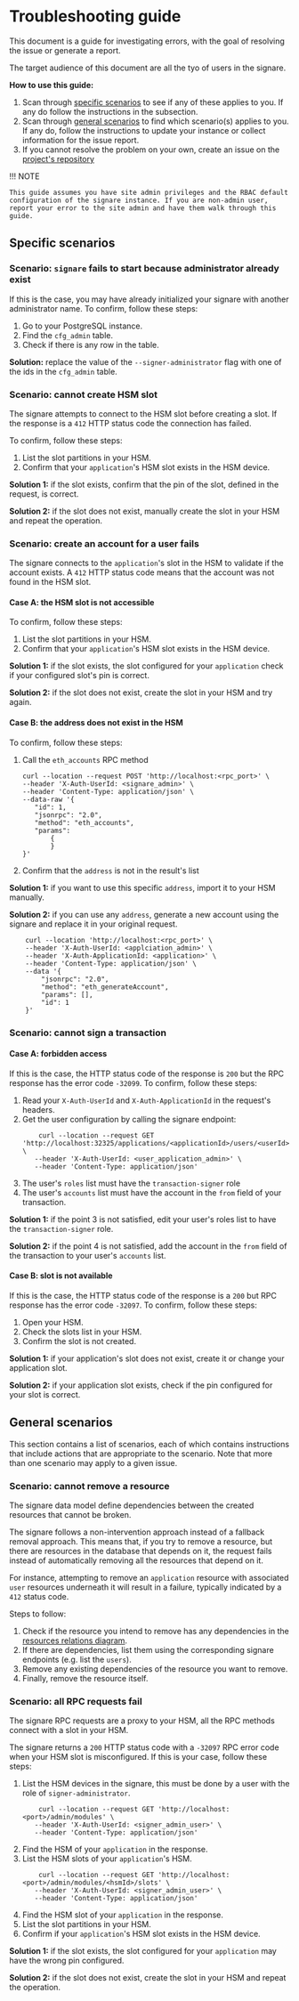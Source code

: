 # Troubleshooting guide

This document is a guide for investigating errors, with the goal of resolving the issue or generate a report.  

The target audience of this document are all the tyo of users in the signare. 

**How to use this guide:**

1. Scan through [specific scenarios](#specific-scenarios) to see if any of these applies to you. If any do follow the instructions in the subsection.
2. Scan through [general scenarios](#general-scenarios) to find which scenario(s) applies to you. If any do, follow the instructions to update your instance or collect information for the issue report.
3. If you cannot resolve the problem on your own, create an issue on the [project's repository](https://github.com/hyperledger-labs/signare/issues)


!!! NOTE

    This guide assumes you have site admin privileges and the RBAC default configuration of the signare instance. If you are non-admin user, report your error to the site admin and have them walk through this guide.

## Specific scenarios

### **Scenario: `signare` fails to start because administrator already exist**

If this is the case, you may have already initialized your signare with another administrator name. To confirm, follow these steps:

1. Go to your PostgreSQL instance.
2. Find the `cfg_admin` table.
3. Check if there is any row in the table.

**Solution:** replace the value of the `--signer-administrator` flag with one of the ids in the `cfg_admin` table.

### **Scenario: cannot create HSM slot**

The signare attempts to connect to the HSM slot before creating a slot. If the response is a `412` HTTP status code
the connection has failed.

To confirm, follow these steps:

1. List the slot partitions in your HSM. 
2. Confirm that your `application`'s HSM slot exists in the HSM device.

**Solution 1:** if the slot exists, confirm that the pin of the slot, defined in the request, is correct.

**Solution 2:** if the slot does not exist, manually create the slot in your HSM and repeat the operation.

### **Scenario: create an account for a user fails**

The signare connects to the `application`'s slot in the HSM to validate if the account exists. A `412` HTTP status code
means that the account was not found in the HSM slot. 
 
#### Case A: the HSM slot is not accessible

To confirm, follow these steps:

1. List the slot partitions in your HSM.
2. Confirm that your `application`'s HSM slot exists in the HSM device.

**Solution 1:** if the slot exists, the slot configured for your `application` check if your configured slot's pin is correct.

**Solution 2:** if the slot does not exist, create the slot in your HSM and try again.

#### Case B: the address does not exist in the HSM

To confirm, follow these steps:

1. Call the `eth_accounts` RPC method 
    ```console
    curl --location --request POST 'http://localhost:<rpc_port>' \
    --header 'X-Auth-UserId: <signare_admin>' \
    --header 'Content-Type: application/json' \
    --data-raw '{
       "id": 1,
       "jsonrpc": "2.0",
       "method": "eth_accounts",
       "params": 
           { 
           }
    }'
    ```
2. Confirm that the `address` is not in the result's list 

**Solution 1:** if you want to use this specific `address`, import it to your HSM manually.

**Solution 2:** if you can use any `address`, generate a new account using the signare and replace it in your original request.
```console
    curl --location 'http://localhost:<rpc_port>' \
    --header 'X-Auth-UserId: <applciation_admin>' \
    --header 'X-Auth-ApplicationId: <application>' \
    --header 'Content-Type: application/json' \
    --data '{
        "jsonrpc": "2.0",
        "method": "eth_generateAccount",
        "params": [],
        "id": 1
    }'
```  

### **Scenario: cannot sign a transaction**
#### Case A: forbidden access

If this is the case, the HTTP status code of the response is `200` but the RPC response has the error code `-32099`. To confirm, follow these steps:

1. Read your `X-Auth-UserId` and `X-Auth-ApplicationId` in the request's headers.
2. Get the user configuration by calling the signare endpoint:
   ```console
       curl --location --request GET 'http://localhost:32325/applications/<applicationId>/users/<userId>' \
      --header 'X-Auth-UserId: <user_application_admin>' \
      --header 'Content-Type: application/json' 
   ```  
3. The user's `roles` list must have the `transaction-signer` role
4. The user's `accounts` list must have the account in the `from` field of your transaction.

**Solution 1:** if the point 3 is not satisfied, edit your user's roles list to have the `transaction-signer` role.

**Solution 2:** if the point 4 is not satisfied, add the account in the `from` field of the transaction to your user's `accounts` list.

#### Case B: slot is not available

If this is the case, the HTTP status code of the response is a `200` but RPC response has the error code `-32097`. To confirm, follow these steps:

1. Open your HSM.
2. Check the slots list in your HSM.
3. Confirm the slot is not created.

**Solution 1:** if your application's slot does not exist, create it or change your application slot.

**Solution 2:** if your application slot exists, check if the pin configured for your slot is correct.

## General scenarios

This section contains a list of scenarios, each of which contains instructions that include actions that are appropriate to the scenario. Note that more than one scenario may apply to a given issue.

### **Scenario: cannot remove a resource**

The signare data model define dependencies between the created resources that cannot be broken.

The signare follows a non-intervention approach instead of a fallback removal approach. This means that, if you try to remove a resource, but there are resources 
in the database that depends on it, the request fails instead of automatically removing all the resources that depend on it.

For instance, attempting to remove an `application` resource with associated `user` resources underneath it will result in a failure, typically indicated by a `412` status code.

Steps to follow:

1. Check if the resource you intend to remove has any dependencies in the [resources relations diagram](../reference/database.md#resources-relations).
2. If there are dependencies, list them using the corresponding signare endpoints (e.g. list the `users`).
3. Remove any existing dependencies of the resource you want to remove.
4. Finally, remove the resource itself.
 

### **Scenario: all RPC requests fail**

The signare RPC requests are a proxy to your HSM, all the RPC methods connect with a slot in your HSM.

The signare returns a `200` HTTP status code with a `-32097` RPC error code when your HSM slot is misconfigured. If this is your case, follow these steps:

1. List the HSM devices in the signare, this must be done by a user with the role of `signer-administrator`.
   ```console
       curl --location --request GET 'http://localhost:<port>/admin/modules' \
      --header 'X-Auth-UserId: <signer_admin_user>' \
      --header 'Content-Type: application/json' 
   ```  
2. Find the HSM of your `application` in the response. 
3. List the HSM slots of your `application`'s HSM.
   ```console
       curl --location --request GET 'http://localhost:<port>/admin/modules/<hsmId>/slots' \
      --header 'X-Auth-UserId: <signer_admin_user>' \
      --header 'Content-Type: application/json' 
   ```  
4. Find the HSM slot of your `application` in the response.
5. List the slot partitions in your HSM.
6. Confirm if your `application`'s HSM slot exists in the HSM device.

**Solution 1:** if the slot exists, the slot configured for your `application` may have the wrong pin configured.

**Solution 2:** if the slot does not exist, create the slot in your HSM and repeat the operation.


